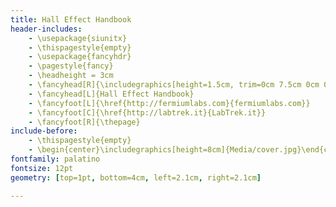```yaml
---
title: Hall Effect Handbook
header-includes:
    - \usepackage{siunitx}
    - \thispagestyle{empty} 
    - \usepackage{fancyhdr}
    - \pagestyle{fancy}
    - \headheight = 3cm
    - \fancyhead[R]{\includegraphics[height=1.5cm, trim=0cm 7.5cm 0cm 0cm]{Media/logo_labtrek.png}}
    - \fancyhead[L]{Hall Effect Handbook}
    - \fancyfoot[L]{\href{http://fermiumlabs.com}{fermiumlabs.com}}
    - \fancyfoot[C]{\href{http://labtrek.it}{LabTrek.it}}
    - \fancyfoot[R]{\thepage}
include-before:
    - \thispagestyle{empty}
    - \begin{center}\includegraphics[height=8cm]{Media/cover.jpg}\end{center}
fontfamily: palatino
fontsize: 12pt
geometry: [top=1pt, bottom=4cm, left=2.1cm, right=2.1cm]

---
```


<!--
Copyright (C)  2016  Labtrek & Fermium LABS.
Permission is granted to copy, distribute and/or modify this document
under the terms of the GNU Free Documentation License, Version 1.3
or any later version published by the Free Software Foundation;
with the Invariant Sections being "Authorship", no Front-Cover Texts, and no Back-Cover Texts.
A copy of the license is included in the section entitled "GNU
Free Documentation License".
-->

<!-- ################################
to compile this document you need pandoc with pandoc-eqnos, pandoc-fignos and pandoc-tablenos filters
http://pandoc.org
https://github.com/tomduck/pandoc-eqnos
https://github.com/tomduck/pandoc-tablenos
https://github.com/tomduck/pandoc-fignos

Original paper by Giacomo Torzo of LabTrek
Revision and new technical documentation by Davide Bortolami of Fermium LABS

  
http://labtrek.it
https://fermiumlabs.com

- \fancyhead[R]{\includegraphics[height=1.5cm, trim=0cm 7.5cm 0cm 0cm]{Media/logo.eps}}


################################ --> 
